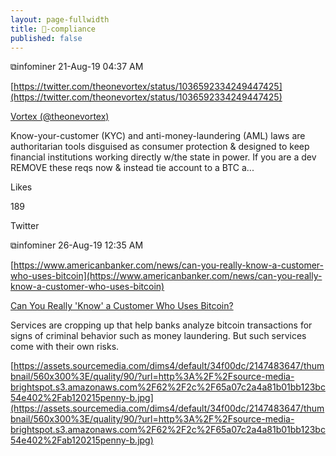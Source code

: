 ```yaml
---
layout: page-fullwidth
title: 🏢-compliance
published: false
---
```


⧉infominer 21-Aug-19 04:37 AM

[https://twitter.com/theonevortex/status/1036592334249447425](https://twitter.com/theonevortex/status/1036592334249447425)

[Vortex (@theonevortex)](https://twitter.com/theonevortex)

Know-your-customer (KYC) and anti-money-laundering (AML) laws are authoritarian tools disguised as consumer protection & designed to keep financial institutions working directly w/the state in power. If you are a dev REMOVE these reqs now & instead tie account to a BTC a...

Likes

189

Twitter

⧉infominer 26-Aug-19 12:35 AM

[https://www.americanbanker.com/news/can-you-really-know-a-customer-who-uses-bitcoin](https://www.americanbanker.com/news/can-you-really-know-a-customer-who-uses-bitcoin)

[Can You Really 'Know' a Customer Who Uses Bitcoin?](https://www.americanbanker.com/news/can-you-really-know-a-customer-who-uses-bitcoin)

Services are cropping up that help banks analyze bitcoin transactions for signs of criminal behavior such as money laundering. But such services come with their own risks.

[https://assets.sourcemedia.com/dims4/default/34f00dc/2147483647/thumbnail/560x300%3E/quality/90/?url=http%3A%2F%2Fsource-media-brightspot.s3.amazonaws.com%2F62%2F2c%2F65a07c2a4a81b01bb123bc54e402%2Fab120215penny-b.jpg](https://assets.sourcemedia.com/dims4/default/34f00dc/2147483647/thumbnail/560x300%3E/quality/90/?url=http%3A%2F%2Fsource-media-brightspot.s3.amazonaws.com%2F62%2F2c%2F65a07c2a4a81b01bb123bc54e402%2Fab120215penny-b.jpg)